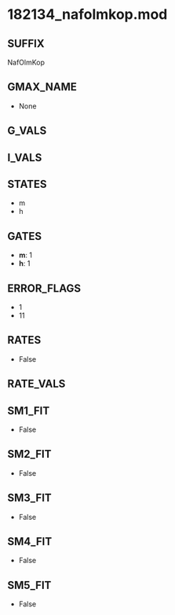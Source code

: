 # 182134_nafolmkop.mod

## SUFFIX

NafOlmKop

## GMAX_NAME

- None

## G_VALS


## I_VALS


## STATES

- m
- h

## GATES

- **m**: 1
- **h**: 1

## ERROR_FLAGS

- 1
- 11

## RATES

- False

## RATE_VALS


## SM1_FIT

- False

## SM2_FIT

- False

## SM3_FIT

- False

## SM4_FIT

- False

## SM5_FIT

- False

